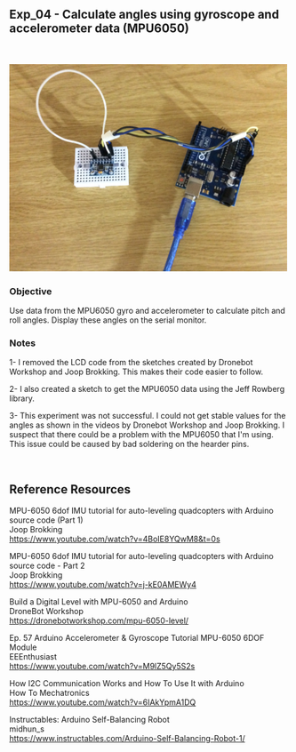 ## Exp_04 - Calculate angles using gyroscope and accelerometer data (MPU6050)
<br>

<br>
<img src="https://github.com/vbookshelf/Sukuma-SBR-Self-Balancing-Robot-Experiments/blob/main/images/exp03-pic.jpg" width="500"></img>
<br>

### Objective
Use data from the MPU6050 gyro and accelerometer to calculate pitch and roll angles. Display these angles on the serial monitor.

### Notes

1- I removed the LCD code from the sketches created by Dronebot Workshop and Joop Brokking. This makes their code easier to follow.

2- I also created a sketch to get the MPU6050 data using the Jeff Rowberg library.

3- This experiment was not successful. I could not get stable values for the angles as shown in the videos by Dronebot Workshop and Joop Brokking. I suspect that there could be a problem with the MPU6050 that I'm using. This issue could be caused by bad soldering on the hearder pins.


<br>

## Reference Resources

MPU-6050 6dof IMU tutorial for auto-leveling quadcopters with Arduino source code (Part 1)<br>
Joop Brokking<br>
https://www.youtube.com/watch?v=4BoIE8YQwM8&t=0s<br>

MPU-6050 6dof IMU tutorial for auto-leveling quadcopters with Arduino source code - Part 2<br>
Joop Brokking<br>
https://www.youtube.com/watch?v=j-kE0AMEWy4<br>

Build a Digital Level with MPU-6050 and Arduino<br>
DroneBot Workshop<br>
https://dronebotworkshop.com/mpu-6050-level/<br>

Ep. 57 Arduino Accelerometer & Gyroscope Tutorial MPU-6050 6DOF Module<br>
EEEnthusiast<br>
https://www.youtube.com/watch?v=M9lZ5Qy5S2s<br>

How I2C Communication Works and How To Use It with Arduino<br>
How To Mechatronics<br>
https://www.youtube.com/watch?v=6IAkYpmA1DQ<br>

Instructables: Arduino Self-Balancing Robot<br>
midhun_s<br>
https://www.instructables.com/Arduino-Self-Balancing-Robot-1/


<br>
